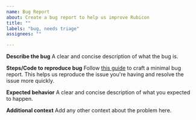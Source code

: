 ```yaml
---
name: Bug Report
about: Create a bug report to help us improve Rubicon
title: ""
labels: "bug, needs triage"
assignees: ""

---
```


**Describe the bug**
A clear and concise description of what the bug is.

**Steps/Code to reproduce bug**
Follow [this guide](http://matthewrocklin.com/blog/work/2018/02/28/minimal-bug-reports) to craft a minimal bug report. This helps us reproduce the issue you're having and resolve the issue more quickly.

**Expected behavior**
A clear and concise description of what you expected to happen.

**Additional context**
Add any other context about the problem here.
